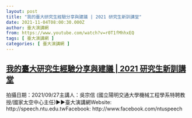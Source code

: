 ```yaml
---
layout: post
title: "我的臺大研究生經驗分享與建議 | 2021 研究生新訓講堂"
date: 2021-11-04T08:00:30.000Z
author: 臺大演講網
from: https://www.youtube.com/watch?v=r0T1fMhhxEQ
tags: [ 臺大演講網 ]
categories: [ 臺大演講網 ]
---
```

<!--1636012830000-->
[我的臺大研究生經驗分享與建議 | 2021 研究生新訓講堂](https://www.youtube.com/watch?v=r0T1fMhhxEQ)
------

<div>
拍攝日期：2021/09/27主講人：吳宗信 (國立陽明交通大學機械工程學系特聘教授/國家太空中心主任)►►臺大演講網Website: http://speech.ntu.edu.twFacebook: http://www.facebook.com/ntuspeech
</div>
